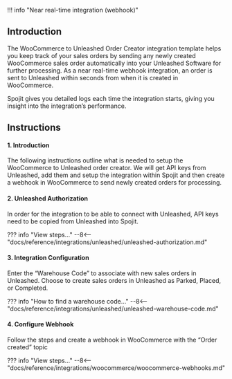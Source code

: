 !!! info "Near real-time integration (webhook)"

## Introduction
The WooCommerce to Unleashed Order Creator integration template helps you keep track of your sales orders by sending any newly created WooCommerce sales order automatically into your Unleashed Software for further processing. As a near real-time webhook integration, an order is sent to Unleashed within seconds from when it is created in WooCommerce.

Spojit gives you detailed logs each time the integration starts, giving you insight into the integration’s performance.

<!-- ## What to expect -->

## Instructions
#### 1. Introduction

  The following instructions outline what is needed to setup the WooCommerce to Unleashed order creator.  We will get API keys from Unleashed, add them and setup the integration within Spojit and then create a webhook in WooCommerce to send newly created orders for processing.

#### 2. Unleashed Authorization

  In order for the integration to be able to connect with Unleashed, API keys need to be copied from Unleashed into Spojit.

??? info "View steps..."
    --8<-- "docs/reference/integrations/unleashed/unleashed-authorization.md"
  
#### 3. Integration Configuration

  Enter the “Warehouse Code” to associate with new sales orders in Unleashed.  Choose to create sales orders in Unleashed as Parked, Placed, or Completed.

??? info "How to find a warehouse code..."
    --8<-- "docs/reference/integrations/unleashed/unleashed-warehouse-code.md"

#### 4. Configure Webhook

  Follow the steps and create a webhook in WooCommerce with the “Order created” topic

??? info "View steps..."
    --8<-- "docs/reference/integrations/woocommerce/woocommerce-webhooks.md"
